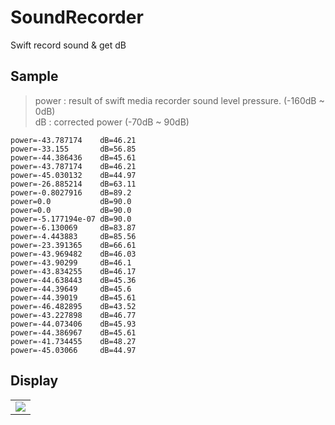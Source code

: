 # SoundRecorder
Swift record sound &amp; get dB

## Sample
> power : result of swift media recorder sound level pressure. (-160dB ~ 0dB)<br>
> dB    : corrected power (-70dB ~ 90dB)
```
power=-43.787174    dB=46.21
power=-33.155       dB=56.85
power=-44.386436    dB=45.61
power=-43.787174    dB=46.21
power=-45.030132    dB=44.97
power=-26.885214    dB=63.11
power=-0.8027916    dB=89.2
power=0.0           dB=90.0
power=0.0           dB=90.0
power=-5.177194e-07 dB=90.0
power=-6.130069     dB=83.87
power=-4.443883     dB=85.56
power=-23.391365    dB=66.61
power=-43.969482    dB=46.03
power=-43.90299     dB=46.1
power=-43.834255    dB=46.17
power=-44.638443    dB=45.36
power=-44.39649     dB=45.6
power=-44.39019     dB=45.61
power=-46.482895    dB=43.52
power=-43.227898    dB=46.77
power=-44.073406    dB=45.93
power=-44.386967    dB=45.61
power=-41.734455    dB=48.27
power=-45.03066     dB=44.97
```

## Display
<table>
<tr>
<td>
<img src="https://postfiles.pstatic.net/MjAxOTAyMjZfNDEg/MDAxNTUxMTY3MzczODEy.H9u7idMdD8BX4FAqwG5sEZ-LnM5zOBU5lQ_UovVeZ3gg.b48ZlM_EQJ0GZAs5RCAPcZMa7UaCIdID_6Fw18WH_RUg.PNG.dragon20002/IMG_0020.PNG?type=w773">
</td>
</tr>
</table>
